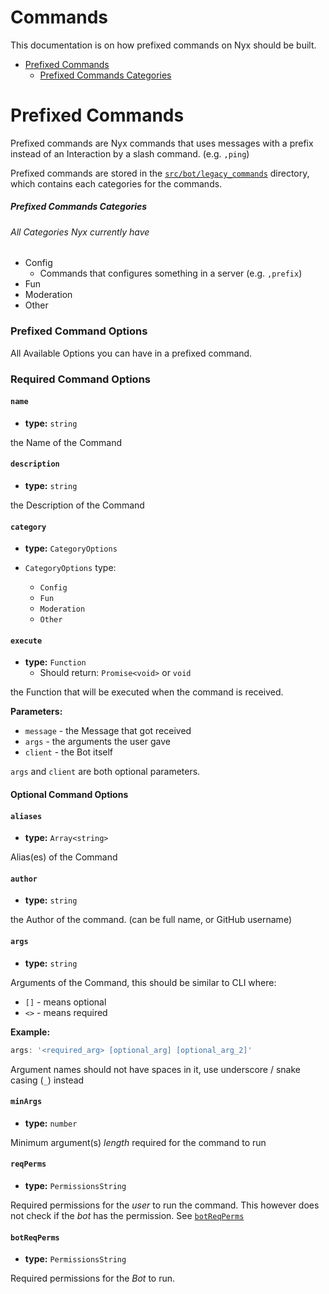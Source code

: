 # Commands

This documentation is on how prefixed commands on Nyx should be built.

- [Prefixed Commands](#prefixed-commands)
  - [Prefixed Commands Categories](#prefixed-commands-categories)

# Prefixed Commands

Prefixed commands are Nyx commands that uses
messages with a prefix instead of an Interaction by a slash command.
(e.g. `,ping`)

Prefixed commands are stored in the [`src/bot/legacy_commands`](../src/bot/legacy_commands)
directory, which contains each categories for the commands.

##### Prefixed Commands Categories

###### All Categories Nyx currently have
- Config
  - Commands that configures something in a server
    (e.g. `,prefix`)
- Fun
- Moderation
- Other

### Prefixed Command Options

All Available Options you can have in a prefixed command.

### Required Command Options

#### `name`

- **type:** `string`

the Name of the Command

#### `description`

- **type:** `string`

the Description of the Command

#### `category`

- **type:** `CategoryOptions`
 
- `CategoryOptions` type:
  - `Config`
  - `Fun`
  - `Moderation`
  - `Other`

#### `execute`

- **type:** `Function`
  - Should return: `Promise<void>` or `void`
 
the Function that will be executed when the command is received.

**Parameters:**

- `message` - the Message that got received
- `args` - the arguments the user gave
- `client` - the Bot itself

`args` and `client` are both optional parameters.

#### Optional Command Options

#### `aliases`

- **type:** `Array<string>`

Alias(es) of the Command

#### `author`

- **type:** `string`

the Author of the command. (can be full name, or GitHub username)

#### `args`

- **type:** `string`

Arguments of the Command, this should be similar to
CLI where:
- `[]` - means optional
- `<>` - means required

**Example:**

```ts
args: '<required_arg> [optional_arg] [optional_arg_2]'
```

Argument names should not have spaces in it, use underscore / snake casing (`_`) instead

#### `minArgs`

- **type:** `number`

Minimum argument(s) *length* required for the command to run

#### `reqPerms`

- **type:** `PermissionsString`

Required permissions for the *user* to run the command.
This however does not check if the *bot* has the permission.
See [`botReqPerms`](#botReqPerms)

#### `botReqPerms`

- **type:** `PermissionsString`

Required permissions for the *Bot* to run.
